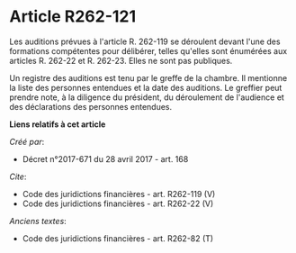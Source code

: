 # Article R262-121

Les auditions prévues à l'article R. 262-119 se déroulent devant l'une des formations compétentes pour délibérer, telles
qu'elles sont énumérées aux articles R. 262-22 et R. 262-23. Elles ne sont pas publiques. 

Un registre des auditions est tenu par le greffe de la chambre. Il mentionne la liste des personnes entendues et la date des
auditions. Le greffier peut prendre note, à la diligence du président, du déroulement de l'audience et des déclarations des
personnes entendues.

**Liens relatifs à cet article**

_Créé par_:

  - Décret n°2017-671 du 28 avril 2017 - art. 168

_Cite_:

  - Code des juridictions financières - art. R262-119 (V)
  - Code des juridictions financières - art. R262-22 (V)

_Anciens textes_:

  - Code des juridictions financières - art. R262-82 (T)
